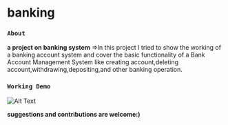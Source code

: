 # banking
### `About`
**a project on banking system**
=>In this project I tried to show the working of a banking account system and 
cover the basic functionality of a Bank Account Management System 
like creating account,deleting account,withdrawing,depositing,and other banking operation.

### `Working Demo`


![Alt Text](https://i.imgur.com/g6p8Fh8.gif)

**suggestions and contributions are welcome:)**
